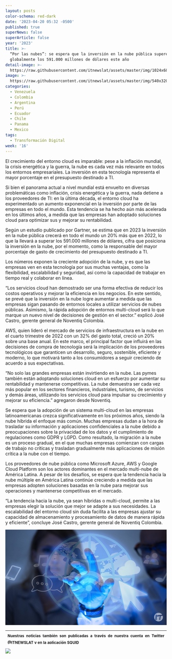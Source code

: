 ```yaml
---
layout: posts
color-schema: red-dark
date: '2023-04-20 05:32 -0500'
published: true
superNews: false
superArticle: false
year: '2023'
title: >-
  “Por las nubes”: se espera que la inversión en la nube pública supere
  globalmente los 591.000 millones de dólares este año
detail-image: >-
  https://raw.githubusercontent.com/itnewslat/assets/master/img/1024x680/cloud-access-g.jpg
image: >-
  https://raw.githubusercontent.com/itnewslat/assets/master/img/540x320/cloud-access-p.jpg
categories:
  - Venezuela
  - Colombia
  - Argentina
  - Perú
  - Ecuador
  - Chile
  - Panama
  - Mexico
tags:
  - Transformación Digital
week: '16'
---
```

El crecimiento del entorno cloud es imparable: pese a la inflación mundial, la crisis energética y la guerra, la nube es cada vez más relevante en todos los entornos empresariales. La inversión en esta tecnología representa el mayor porcentaje en el presupuesto destinado a TI.

Si bien el panorama actual a nivel mundial está envuelto en diversas problemáticas como inflación, crisis energética y la guerra, nada detiene a los proveedores de TI: en la última década, el entorno cloud ha experimentado un aumento exponencial en la inversión por parte de las empresas en todo el mundo. Esta tendencia se ha hecho aún más acelerada en los últimos años, a medida que las empresas han adoptado soluciones cloud para optimizar sus y mejorar su rentabilidad.

Según un estudio publicado por Gartner, se estima que en 2023 la inversión en la nube pública crecerá en todo el mundo un 20% más que en 2022, lo que la llevará a superar los 591.000 millones de dólares, cifra que posiciona la inversión en la nube, por el momento, como la responsable del mayor porcentaje de gasto de crecimiento del presupuesto destinado a TI.

Los números exponen la creciente adopción de la nube, y es que las empresas ven en esta tecnología por sus muchas ventajas, como la flexibilidad, escalabilidad y seguridad, así como la capacidad de trabajar en tiempo real y colaborar en línea.

“Los servicios cloud han demostrado ser una forma efectiva de reducir los costos operativos y mejorar la eficiencia en los negocios. En este sentido, se prevé que la inversión en la nube logre aumentar a medida que las empresas sigan pasando de entornos locales a utilizar servicios de nubes públicas. Asimismo, la rápida adopción de entornos multi-cloud será lo que marque un nuevo nivel de decisiones de gestión en el sector.” explicó José Castro, gerente general de Noventiq Colombia.

AWS, quien lideró el mercado de servicios de infraestructura en la nube en el cuarto trimestre de 2022 con un 32% del gasto total, creció un 20% sobre una base anual. En este marco, el principal factor que influirá en las decisiones de compra de tecnología será la implicación de los proveedores tecnológicos que garanticen un desarrollo, seguro, sostenible, eficiente y moderno, lo que motivará tanto a los consumidores a seguir creciendo de acuerdo a sus expectativas.

“No solo las grandes empresas están invirtiendo en la nube. Las pymes también están adoptando soluciones cloud en un esfuerzo por aumentar su rentabilidad y mantenerse competitivas. La nube demuestra ser cada vez más popular en los sectores financieros, industriales, turismo, de servicios y demás áreas, utilizando los servicios cloud para impulsar su crecimiento y mejorar su eficiencia.” agregaron desde Noventiq.

Se espera que la adopción de un sistema multi-cloud en las empresas latinoamericanas crezca significativamente en los próximos años, siendo la nube híbrida el enfoque más común. Muchas empresas dudan a la hora de trasladar su información y aplicaciones confidenciales a la nube debido a preocupaciones sobre la privacidad de los datos y el cumplimiento de regulaciones como GDPR y LGPD. Como resultado, la migración a la nube es un proceso gradual, en el que muchas empresas comienzan con cargas de trabajo no críticas y trasladan gradualmente más aplicaciones de misión crítica a la nube con el tiempo.

Los proveedores de nube pública como Microsoft Azure, AWS y Google Cloud Platform son los actores dominantes en el mercado multi-nube de América Latina. A pesar de los desafíos, se espera que la tendencia hacia la nube múltiple en América Latina continúe creciendo a medida que las empresas adopten soluciones basadas en la nube para mejorar sus operaciones y mantenerse competitivas en el mercado.

“La tendencia hacia la nube, ya sean híbridas o multi-cloud, permite a las empresas elegir la solución que mejor se adapte a sus necesidades. La escalabilidad del entorno cloud sin duda facilita a las empresas ajustar su capacidad de almacenamiento y procesamiento de datos de manera rápida y eficiente”, concluye José Castro, gerente general de Noventiq Colombia.

![](https://raw.githubusercontent.com/itnewslat/assets/master/img/540x320/cloud-access-p.jpg)

<table style="height: 42px;" width="569">
<tbody>
<tr>
<td style="text-align: justify;"><sub><strong>Nuestras noticias también son publicadas a través de nuestra cuenta en Twitter <a href="https://twitter.com/itnewslat?lang=es">@ITNEWSLAT</a> y en la aplicación <a href="https://squidapp.co/en/">SQUID</a></strong></sub></td>
</tr>
</tbody>
</table>
<img src="https://tracker.metricool.com/c3po.jpg?hash=56f88a41e39ab42c063cc51676587a04"/>